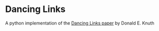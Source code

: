 # Dancing Links

A python implementation of the [Dancing Links paper](https://arxiv.org/pdf/cs/0011047.pdf) by Donald E. Knuth